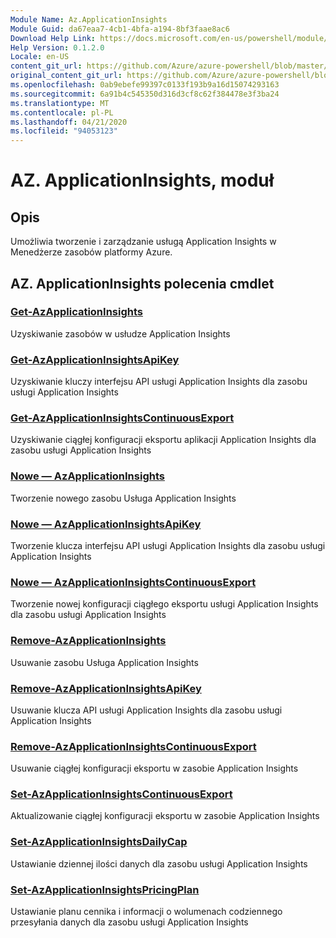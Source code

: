 ```yaml
---
Module Name: Az.ApplicationInsights
Module Guid: da67eaa7-4cb1-4bfa-a194-8bf3faae8ac6
Download Help Link: https://docs.microsoft.com/en-us/powershell/module/az.applicationinsights
Help Version: 0.1.2.0
Locale: en-US
content_git_url: https://github.com/Azure/azure-powershell/blob/master/src/ApplicationInsights/ApplicationInsights/help/Az.ApplicationInsights.md
original_content_git_url: https://github.com/Azure/azure-powershell/blob/master/src/ApplicationInsights/ApplicationInsights/help/Az.ApplicationInsights.md
ms.openlocfilehash: 0ab9ebefe99397c0133f193b9a16d15074293163
ms.sourcegitcommit: 6a91b4c545350d316d3cf8c62f384478e3f3ba24
ms.translationtype: MT
ms.contentlocale: pl-PL
ms.lasthandoff: 04/21/2020
ms.locfileid: "94053123"
---
```

# AZ. ApplicationInsights, moduł
## Opis
Umożliwia tworzenie i zarządzanie usługą Application Insights w Menedżerze zasobów platformy Azure.

## AZ. ApplicationInsights polecenia cmdlet
### [Get-AzApplicationInsights](Get-AzApplicationInsights.md)
Uzyskiwanie zasobów w usłudze Application Insights

### [Get-AzApplicationInsightsApiKey](Get-AzApplicationInsightsApiKey.md)
Uzyskiwanie kluczy interfejsu API usługi Application Insights dla zasobu usługi Application Insights

### [Get-AzApplicationInsightsContinuousExport](Get-AzApplicationInsightsContinuousExport.md)
Uzyskiwanie ciągłej konfiguracji eksportu aplikacji Application Insights dla zasobu usługi Application Insights

### [Nowe — AzApplicationInsights](New-AzApplicationInsights.md)
Tworzenie nowego zasobu Usługa Application Insights

### [Nowe — AzApplicationInsightsApiKey](New-AzApplicationInsightsApiKey.md)
Tworzenie klucza interfejsu API usługi Application Insights dla zasobu usługi Application Insights

### [Nowe — AzApplicationInsightsContinuousExport](New-AzApplicationInsightsContinuousExport.md)
Tworzenie nowej konfiguracji ciągłego eksportu usługi Application Insights dla zasobu usługi Application Insights

### [Remove-AzApplicationInsights](Remove-AzApplicationInsights.md)
Usuwanie zasobu Usługa Application Insights

### [Remove-AzApplicationInsightsApiKey](Remove-AzApplicationInsightsApiKey.md)
Usuwanie klucza API usługi Application Insights dla zasobu usługi Application Insights

### [Remove-AzApplicationInsightsContinuousExport](Remove-AzApplicationInsightsContinuousExport.md)
Usuwanie ciągłej konfiguracji eksportu w zasobie Application Insights

### [Set-AzApplicationInsightsContinuousExport](Set-AzApplicationInsightsContinuousExport.md)
Aktualizowanie ciągłej konfiguracji eksportu w zasobie Application Insights

### [Set-AzApplicationInsightsDailyCap](Set-AzApplicationInsightsDailyCap.md)
Ustawianie dziennej ilości danych dla zasobu usługi Application Insights

### [Set-AzApplicationInsightsPricingPlan](Set-AzApplicationInsightsPricingPlan.md)
Ustawianie planu cennika i informacji o wolumenach codziennego przesyłania danych dla zasobu usługi Application Insights

